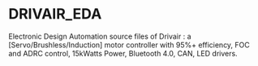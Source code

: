 # DRIVAIR_EDA
Electronic Design Automation source files of Drivair : a [Servo/Brushless/Induction] motor controller with 95%+ efficiency, FOC and ADRC control, 15kWatts Power, Bluetooth 4.0, CAN, LED drivers. 
